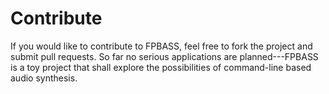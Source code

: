 # Contribute

If you would like to contribute to FPBASS, feel free to fork the project and submit pull requests. So far no serious applications are planned---FPBASS is a toy project that shall explore the possibilities of command-line based audio synthesis.
